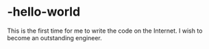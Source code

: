 # -hello-world
This is the first time for me to write the code on the Internet.
I wish to become an outstanding engineer.
